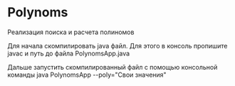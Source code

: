 # Polynoms
Реализация поиска и расчета полиномов

Для начала скомпилировать java файл. Для этого в консоль пропишите javac и путь до файла PolynomsApp.java

Дальше запустить скомпилированный файл с помощью консольной команды java PolynomsApp --poly="Свои значения"
